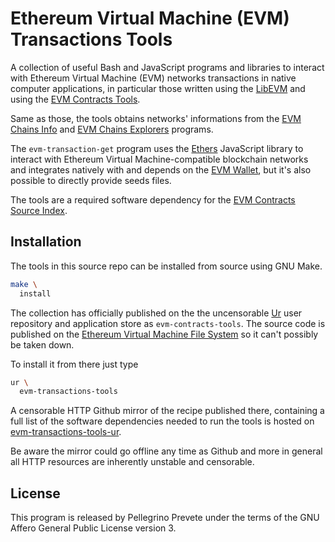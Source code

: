 [comment]: <> (SPDX-License-Identifier: AGPL-3.0)

[comment]: <> (-------------------------------------------------------------)
[comment]: <> (Copyright © 2024, 2025  Pellegrino Prevete)
[comment]: <> (All rights reserved)
[comment]: <> (-------------------------------------------------------------)

[comment]: <> (This program is free software: you can redistribute)
[comment]: <> (it and/or modify it under the terms of the GNU Affero)
[comment]: <> (General Public License as published by the Free)
[comment]: <> (Software Foundation, either version 3 of the License.)

[comment]: <> (This program is distributed in the hope that it will be useful,)
[comment]: <> (but WITHOUT ANY WARRANTY; without even the implied warranty of)
[comment]: <> (MERCHANTABILITY or FITNESS FOR A PARTICULAR PURPOSE. See the)
[comment]: <> (GNU Affero General Public License for more details.)

[comment]: <> (You should have received a copy of the GNU Affero General Public)
[comment]: <> (License along with this program.)
[comment]: <> (If not, see <https://www.gnu.org/licenses/>.)

# Ethereum Virtual Machine (EVM) Transactions Tools

A collection of useful Bash and JavaScript
programs and libraries to interact with
Ethereum Virtual Machine (EVM) networks transactions
in native computer applications, in particular those
written using the
[LibEVM](
  https://github.com/themartiancompany/libevm)
and using the
[EVM Contracts Tools](
  https://github.com).

Same as those, the tools obtains networks'
informations from the
[EVM Chains Info](
  https://github.com/themartiancompany/evm-chains-info)
and 
[EVM Chains Explorers](
  https://github.com/themartiancompany/evm-chains-explorers)
programs.

The `evm-transaction-get` program uses the 
[Ethers](
  https://github.com/ethers-io/ethers.js)
JavaScript library to
interact with Ethereum Virtual Machine-compatible
blockchain networks and integrates natively with
and depends on the
[EVM Wallet](
  https://github.com/themartiancompany/evm-wallet),
but it's also possible to directly provide seeds files.

The tools are a required software dependency for the
[EVM Contracts Source Index](
  https://github.com/themartiancompany/evm-contracts-source-index).

## Installation

The tools in this source repo
can be installed from source using GNU Make.

```bash
make \
  install
```

The collection has officially published on the
the uncensorable
[Ur](
  https://github.com/themartiancompany/ur)
user repository and application store as
`evm-contracts-tools`.
The source code is published on the
[Ethereum Virtual Machine File System](
  https://github.com/themartiancompany/evmfs)
so it can't possibly be taken down.

To install it from there just type

```bash
ur \
  evm-transactions-tools
```

A censorable HTTP Github mirror of the recipe published there,
containing a full list of the software dependencies needed to run the
tools is hosted on
[evm-transactions-tools-ur](
  https://github.com/themartiancompany/evm-transactions-tools-ur).

Be aware the mirror could go offline any time as Github and more
in general all HTTP resources are inherently unstable and censorable.

## License

This program is released by Pellegrino Prevete under the terms
of the GNU Affero General Public License version 3.
